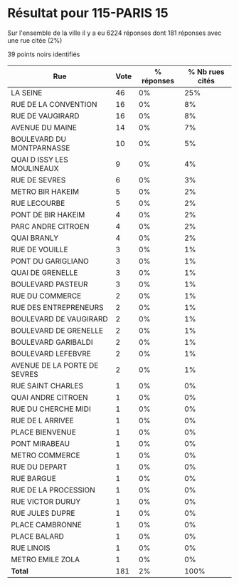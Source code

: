 # Résultat pour 115-PARIS 15

Sur l'ensemble de la ville il y a eu 6224 réponses dont 181 réponses avec une rue citée (2%)

39 points noirs identifiés

| Rue | Vote | % réponses | % Nb rues cités|
|-----|------|------------|----------------|
| LA SEINE | 46 | 0% | 25%|
| RUE DE LA CONVENTION | 16 | 0% | 8%|
| RUE DE VAUGIRARD | 16 | 0% | 8%|
| AVENUE DU MAINE | 14 | 0% | 7%|
| BOULEVARD DU MONTPARNASSE | 10 | 0% | 5%|
| QUAI D ISSY LES MOULINEAUX | 9 | 0% | 4%|
| RUE DE SEVRES | 6 | 0% | 3%|
| METRO BIR HAKEIM | 5 | 0% | 2%|
| RUE LECOURBE | 5 | 0% | 2%|
| PONT DE BIR HAKEIM | 4 | 0% | 2%|
| PARC ANDRE CITROEN | 4 | 0% | 2%|
| QUAI BRANLY | 4 | 0% | 2%|
| RUE DE VOUILLE | 3 | 0% | 1%|
| PONT DU GARIGLIANO | 3 | 0% | 1%|
| QUAI DE GRENELLE | 3 | 0% | 1%|
| BOULEVARD PASTEUR | 3 | 0% | 1%|
| RUE DU COMMERCE | 2 | 0% | 1%|
| RUE DES ENTREPRENEURS | 2 | 0% | 1%|
| BOULEVARD DE VAUGIRARD | 2 | 0% | 1%|
| BOULEVARD DE GRENELLE | 2 | 0% | 1%|
| BOULEVARD GARIBALDI | 2 | 0% | 1%|
| BOULEVARD LEFEBVRE | 2 | 0% | 1%|
| AVENUE DE LA PORTE DE SEVRES | 2 | 0% | 1%|
| RUE SAINT CHARLES | 1 | 0% | 0%|
| QUAI ANDRE CITROEN | 1 | 0% | 0%|
| RUE DU CHERCHE MIDI | 1 | 0% | 0%|
| RUE DE L ARRIVEE | 1 | 0% | 0%|
| PLACE BIENVENUE | 1 | 0% | 0%|
| PONT MIRABEAU | 1 | 0% | 0%|
| METRO COMMERCE | 1 | 0% | 0%|
| RUE DU DEPART | 1 | 0% | 0%|
| RUE BARGUE | 1 | 0% | 0%|
| RUE DE LA PROCESSION | 1 | 0% | 0%|
| RUE VICTOR DURUY | 1 | 0% | 0%|
| RUE JULES DUPRE | 1 | 0% | 0%|
| PLACE CAMBRONNE | 1 | 0% | 0%|
| PLACE BALARD | 1 | 0% | 0%|
| RUE LINOIS | 1 | 0% | 0%|
| METRO EMILE ZOLA | 1 | 0% | 0%|
| **Total** | 181 | 2% | 100%|
